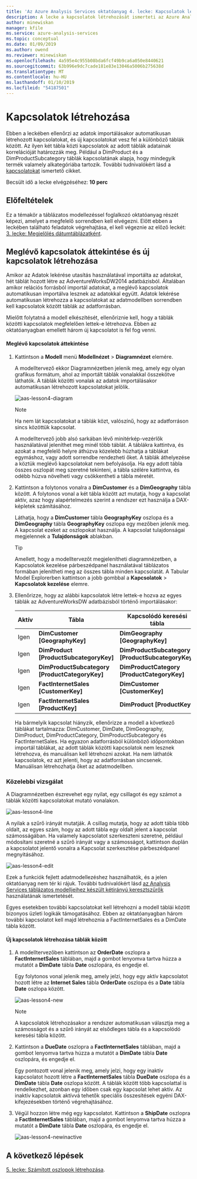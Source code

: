 ```yaml
---
title: 'Az Azure Analysis Services oktatóanyag 4. lecke: Kapcsolatok létrehozása |} A Microsoft Docs'
description: A lecke a kapcsolatok létrehozását ismerteti az Azure Analysis Services oktatóprojektjében.
author: minewiskan
manager: kfile
ms.service: azure-analysis-services
ms.topic: conceptual
ms.date: 01/09/2019
ms.author: owend
ms.reviewer: minewiskan
ms.openlocfilehash: 4a595e4c955b08bda6fcf49b9ca6a050e8440621
ms.sourcegitcommit: 63b996e9dc7cade181e83e13046a5006b275638d
ms.translationtype: MT
ms.contentlocale: hu-HU
ms.lasthandoff: 01/10/2019
ms.locfileid: "54187501"
---
```

# <a name="create-relationships"></a>Kapcsolatok létrehozása

Ebben a leckében ellenőrzi az adatok importálásakor automatikusan létrehozott kapcsolatokat, és új kapcsolatokat vesz fel a különböző táblák között. Az ilyen két tábla közti kapcsolatok az adott táblák adatainak korrelációját határozzák meg. Például a DimProduct és a DimProductSubcategory táblák kapcsolatának alapja, hogy mindegyik termék valamely alkategóriába tartozik. További tudnivalókért lásd a [kapcsolatokat](https://docs.microsoft.com/sql/analysis-services/tabular-models/relationships-ssas-tabular) ismertető cikket.
  
Becsült idő a lecke elvégzéséhez: **10 perc**  
  
## <a name="prerequisites"></a>Előfeltételek  
Ez a témakör a táblázatos modellezéssel foglalkozó oktatóanyag részét képezi, amelyet a megfelelő sorrendben kell elvégezni. Előtt ebben a leckében található feladatok végrehajtása, el kell végeznie az előző leckét: [3. lecke: Megjelölés dátumtáblázatként](../tutorials/aas-lesson-3-mark-as-date-table.md). 
  
## <a name="review-existing-relationships-and-add-new-relationships"></a>Meglévő kapcsolatok áttekintése és új kapcsolatok létrehozása  
Amikor az Adatok lekérése utasítás használatával importálta az adatokat, hét táblát hozott létre az AdventureWorksDW2014 adatbázisból. Általában amikor relációs forrásból importál adatokat, a meglévő kapcsolatok automatikusan importálva lesznek az adatokkal együtt. Adatok lekérése automatikusan létrehozza a kapcsolatokat az adatmodellben sorrendben kell kapcsolatok között táblák az adatforrásban.

Mielőtt folytatná a modell elkészítését, ellenőriznie kell, hogy a táblák közötti kapcsolatok megfelelően lettek-e létrehozva. Ebben az oktatóanyagban emellett három új kapcsolatot is fel fog venni.  

  
#### <a name="to-review-existing-relationships"></a>Meglévő kapcsolatok áttekintése  
  
1.  Kattintson a **Modell** menü **Modellnézet** > **Diagramnézet** elemére.  

    A modelltervező ekkor Diagramnézetben jelenik meg, amely egy olyan grafikus formátum, ahol az importált táblák vonalakkal összekötve láthatók. A táblák közötti vonalak az adatok importálásakor automatikusan létrehozott kapcsolatokat jelölik.
    
    ![aas-lesson4-diagram](../tutorials/media/aas-lesson4-diagram.png)
  
    > [!NOTE]
    > Ha nem lát kapcsolatokat a táblák közt, valószínű, hogy az adatforráson sincs közöttük kapcsolat.

    A modelltervező jobb alsó sarkában lévő minitérkép-vezérlők használatával jeleníthet meg minél több táblát. A táblákra kattintva, és azokat a megfelelő helyre áthúzva közelebb húzhatja a táblákat egymáshoz, vagy adott sorrendbe rendezheti őket. A táblák áthelyezése a köztük meglévő kapcsolatokat nem befolyásolja. Ha egy adott tábla összes oszlopát meg szeretné tekinteni, a tábla szélére kattintva, és odébb húzva növelheti vagy csökkentheti a tábla méretét.  
  
2.  Kattintson a folytonos vonalra a **DimCustomer** és a **DimGeography** tábla között. A folytonos vonal a két tábla között azt mutatja, hogy a kapcsolat aktív, azaz hogy alapértelmezés szerint a rendszer ezt használja a DAX-képletek számításához.  
  
    Láthatja, hogy a **DimCustomer** tábla **GeographyKey** oszlopa és a **DimGeography** tábla **GeographyKey** oszlopa egy mezőben jelenik meg. A kapcsolat ezeket az oszlopokat használja. A kapcsolat tulajdonságai megjelennek a **Tulajdonságok** ablakban.  
  
    > [!TIP]  
    > Amellett, hogy a modelltervezőt megjelenítheti diagramnézetben, a Kapcsolatok kezelése párbeszédpanel használatával táblázatos formában jelenítheti meg az összes tábla minden kapcsolatát. A Tabular Model Explorerben kattintson a jobb gombbal a **Kapcsolatok** > **Kapcsolatok kezelése** elemre.
  
3.  Ellenőrizze, hogy az alábbi kapcsolatok létre lettek-e hozva az egyes táblák az AdventureWorksDW adatbázisból történő importálásakor:  
  
    |Aktív|Tábla|Kapcsolódó keresési tábla|  
    |----------|---------|------------------------|  
    |Igen|**DimCustomer [GeographyKey]**|**DimGeography [GeographyKey]**|  
    |Igen|**DimProduct [ProductSubcategoryKey]**|**DimProductSubcategory [ProductSubcategoryKey]**|  
    |Igen|**DimProductSubcategory [ProductCategoryKey]**|**DimProductCategory [ProductCategoryKey]**|  
    |Igen|**FactInternetSales [CustomerKey]**|**DimCustomer [CustomerKey]**|  
    |Igen|**FactInternetSales [ProductKey]**|**DimProduct [ProductKey]**|  
  
    Ha bármelyik kapcsolat hiányzik, ellenőrizze a modell a következő táblákat tartalmazza: DimCustomer, DimDate, DimGeography, DimProduct, DimProductCategory, DimProductSubcategory és FactInternetSales. Ha egyazon adatforrásból különböző időpontokban importál táblákat, az adott táblák közötti kapcsolatok nem lesznek létrehozva, és manuálisan kell létrehozni azokat. Ha nem láthatók kapcsolatok, ez azt jelenti, hogy az adatforrásban sincsenek. Manuálisan létrehozhatja őket az adatmodellben.

### <a name="take-a-closer-look"></a>Közelebbi vizsgálat
A Diagramnézetben észrevehet egy nyilat, egy csillagot és egy számot a táblák közötti kapcsolatokat mutató vonalakon.

![aas-lesson4-line](../tutorials/media/aas-lesson4-line.png)

A nyilak a szűrő irányát mutatják. A csillag mutatja, hogy az adott tábla több oldalt, az egyes szám, hogy az adott tábla egy oldalt jelent a kapcsolat számosságában. Ha valamely kapcsolatot szerkeszteni szeretné, például módosítani szeretné a szűrő irányát vagy a számosságot, kattintson duplán a kapcsolatot jelentő vonalra a Kapcsolat szerkesztése párbeszédpanel megnyitásához.

![aas-lesson4-edit](../tutorials/media/aas-lesson4-edit.png)

Ezek a funkciók fejlett adatmodellezéshez használhatók, és a jelen oktatóanyag nem tér ki rájuk. További tudnivalókért lásd [az Analysis Services táblázatos modelljeihez készült kétirányú keresztszűrők](https://docs.microsoft.com/sql/analysis-services/tabular-models/bi-directional-cross-filters-tabular-models-analysis-services) használatának ismertetését.

Egyes esetekben további kapcsolatokat kell létrehozni a modell táblái között bizonyos üzleti logikák támogatásához. Ebben az oktatóanyagban három további kapcsolatot kell majd létrehoznia a FactInternetSales és a DimDate tábla között.  
  
#### <a name="to-add-new-relationships-between-tables"></a>Új kapcsolatok létrehozása táblák között  
  
1.  A modelltervezőben kattintson az **OrderDate** oszlopra a **FactInternetSales** táblában, majd a gombot lenyomva tartva húzza a mutatót a **DimDate** tábla **Date** oszlopára, és engedje el.  

    Egy folytonos vonal jelenik meg, amely jelzi, hogy egy aktív kapcsolatot hozott létre az **Internet Sales** tábla **OrderDate** oszlopa és a **Date** tábla **Date** oszlopa között. 
  
      ![aas-lesson4-new](../tutorials/media/aas-lesson4-new.png) 
  
    > [!NOTE]  
    > A kapcsolatok létrehozásakor a rendszer automatikusan választja meg a számosságot és a szűrő irányát az elsődleges tábla és a kapcsolódó keresési tábla között.  
  
2.  Kattintson a **DueDate** oszlopra a **FactInternetSales** táblában, majd a gombot lenyomva tartva húzza a mutatót a **DimDate** tábla **Date** oszlopára, és engedje el.  
  
    Egy pontozott vonal jelenik meg, amely jelzi, hogy egy inaktív kapcsolatot hozott létre a **FactInternetSales** tábla **DueDate** oszlopa és a **DimDate** tábla **Date** oszlopa között. A táblák között több kapcsolattal is rendelkezhet, azonban egy időben csak egy kapcsolat lehet aktív. Az inaktív kapcsolatok aktívvá tehetők speciális összesítések egyéni DAX-kifejezésekben történő végrehajtásához.  
  
3.  Végül hozzon létre még egy kapcsolatot. Kattintson a **ShipDate** oszlopra a **FactInternetSales** táblában, majd a gombot lenyomva tartva húzza a mutatót a **DimDate** tábla **Date** oszlopára, és engedje el.  
    
     ![aas-lesson4-newinactive](../tutorials/media/aas-lesson4-newinactive.png)
  
## <a name="whats-next"></a>A következő lépések
[5. lecke: Számított oszlopok létrehozása](../tutorials/aas-lesson-5-create-calculated-columns.md).
  
  
  
